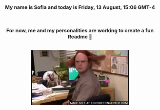 


<div align="center">
<h3 >My name is Sofia and today is Friday, 13 August, 15:06 GMT-4</h3><br>
<h3 >For now, me and my personalities are working to create a fun Readme 👋
</h3><br>
<img src='img/dwight.gif' alt='working...'/>
</div>
